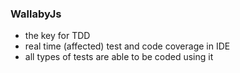 ### WallabyJs

- the key for TDD
- real time (affected) test and code coverage in IDE
- all types of tests are able to be coded using it 
